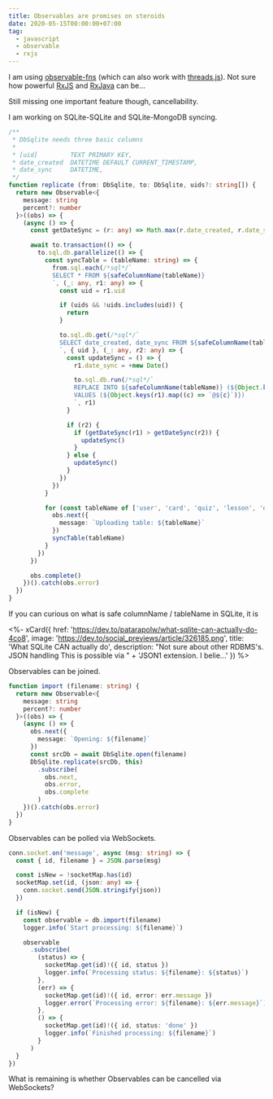 ```yaml
---
title: Observables are promises on steroids
date: 2020-05-15T00:00:00+07:00
tag:
  - javascript
  - observable
  - rxjs
---
```


I am using [observable-fns](https://github.com/andywer/observable-fns) (which can also work with [threads.js](https://threads.js.org/)). Not sure how powerful [RxJS](https://github.com/ReactiveX/rxjs) and [RxJava](https://github.com/ReactiveX/RxJava) can be...

Still missing one important feature though, cancellability.

I am working on SQLite-SQLite and SQLite-MongoDB syncing.

<!-- excerpt_separator -->

```ts
/**
 * DbSqlite needs three basic columns
 *
 * [uid]         TEXT PRIMARY KEY,
 * date_created  DATETIME DEFAULT CURRENT_TIMESTAMP,
 * date_sync     DATETIME,
 */
function replicate (from: DbSqlite, to: DbSqlite, uids?: string[]) {
  return new Observable<{
    message: string
    percent?: number
  }>((obs) => {
    (async () => {
      const getDateSync = (r: any) => Math.max(r.date_created, r.date_sync || 0)

      await to.transaction(() => {
        to.sql.db.parallelize(() => {
          const syncTable = (tableName: string) => {
            from.sql.each(/*sql*/`
            SELECT * FROM ${safeColumnName(tableName)}
            `, (_: any, r1: any) => {
              const uid = r1.uid

              if (uids && !uids.includes(uid)) {
                return
              }

              to.sql.db.get(/*sql*/`
              SELECT date_created, date_sync FROM ${safeColumnName(tableName)} WHERE [uid] = @uid
              `, { uid }, (_: any, r2: any) => {
                const updateSync = () => {
                  r1.date_sync = +new Date()

                  to.sql.db.run(/*sql*/`
                  REPLACE INTO ${safeColumnName(tableName)} (${Object.keys(r1).map(safeColumnName)})
                  VALUES (${Object.keys(r1).map((c) => `@${c}`)})
                  `, r1)
                }

                if (r2) {
                  if (getDateSync(r1) > getDateSync(r2)) {
                    updateSync()
                  }
                } else {
                  updateSync()
                }
              })
            })
          }

          for (const tableName of ['user', 'card', 'quiz', 'lesson', 'deck']) {
            obs.next({
              message: `Uploading table: ${tableName}`
            })
            syncTable(tableName)
          }
        })
      })

      obs.complete()
    })().catch(obs.error)
  })
}
```

If you can curious on what is safe columnName / tableName in SQLite, it is

<%- xCard({
  href: 'https://dev.to/patarapolw/what-sqlite-can-actually-do-4co8',
  image: 'https://dev.to/social_previews/article/326185.png',
  title: 'What SQLite CAN actually do',
  description: "Not sure about other RDBMS's.           JSON handling   This is possible via "
    + 'JSON1 extension. I belie...'
}) %>

Observables can be joined.

```ts
function import (filename: string) {
  return new Observable<{
    message: string
    percent?: number
  }>((obs) => {
    (async () => {
      obs.next({
        message: `Opening: ${filename}`
      })
      const srcDb = await DbSqlite.open(filename)
      DbSqlite.replicate(srcDb, this)
        .subscribe(
          obs.next,
          obs.error,
          obs.complete
        )
    })().catch(obs.error)
  })
}
```

Observables can be polled via WebSockets.

```ts
conn.socket.on('message', async (msg: string) => {
  const { id, filename } = JSON.parse(msg)

  const isNew = !socketMap.has(id)
  socketMap.set(id, (json: any) => {
    conn.socket.send(JSON.stringify(json))
  })

  if (isNew) {
    const observable = db.import(filename)
    logger.info(`Start processing: ${filename}`)

    observable
      .subscribe(
        (status) => {
          socketMap.get(id)!({ id, status })
          logger.info(`Processing status: ${filename}: ${status}`)
        },
        (err) => {
          socketMap.get(id)!({ id, error: err.message })
          logger.error(`Processing error: ${filename}: ${err.message}`)
        },
        () => {
          socketMap.get(id)!({ id, status: 'done' })
          logger.info(`Finished processing: ${filename}`)
        }
      )
  }
})
```

What is remaining is whether Observables can be cancelled via WebSockets?
